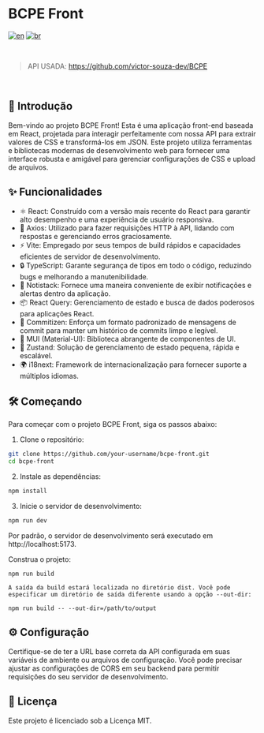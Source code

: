 # BCPE Front

[![en](https://img.shields.io/badge/lang-en-red.svg)](https://github.com/victor-souza-dev/BCPE/blob/main/README.md)
[![br](https://img.shields.io/badge/lang-br-green.svg)](https://github.com/victor-souza-dev/BCPE/blob/main/README-br.md)
  
<br />

> API USADA: https://github.com/victor-souza-dev/BCPE

<br />

## 🚀 Introdução
Bem-vindo ao projeto BCPE Front! Esta é uma aplicação front-end baseada em React, projetada para interagir perfeitamente com nossa API para extrair valores de CSS e transformá-los em JSON. Este projeto utiliza ferramentas e bibliotecas modernas de desenvolvimento web para fornecer uma interface robusta e amigável para gerenciar configurações de CSS e upload de arquivos.

## ✨ Funcionalidades
- ⚛️ React: Construído com a versão mais recente do React para garantir alto desempenho e uma experiência de usuário responsiva.
- 📡 Axios: Utilizado para fazer requisições HTTP à API, lidando com respostas e gerenciando erros graciosamente.
- ⚡ Vite: Empregado por seus tempos de build rápidos e capacidades eficientes de servidor de desenvolvimento.
- 🔒 TypeScript: Garante segurança de tipos em todo o código, reduzindo bugs e melhorando a manutenibilidade.
- 🔔 Notistack: Fornece uma maneira conveniente de exibir notificações e alertas dentro da aplicação.
- 📦 React Query: Gerenciamento de estado e busca de dados poderosos para aplicações React.
- 📝 Commitizen: Enforça um formato padronizado de mensagens de commit para manter um histórico de commits limpo e legível.
- 🎨 MUI (Material-UI): Biblioteca abrangente de componentes de UI.
- 💾 Zustand: Solução de gerenciamento de estado pequena, rápida e escalável.
- 🌍 i18next: Framework de internacionalização para fornecer suporte a múltiplos idiomas.

## 🛠️ Começando
Para começar com o projeto BCPE Front, siga os passos abaixo:

1. Clone o repositório:

```bash
git clone https://github.com/your-username/bcpe-front.git
cd bcpe-front
```
2. Instale as dependências:
```bash
npm install
```
3. Inicie o servidor de desenvolvimento:
```bash
npm run dev
```
Por padrão, o servidor de desenvolvimento será executado em http://localhost:5173.

Construa o projeto:

```
npm run build

A saída da build estará localizada no diretório dist. Você pode especificar um diretório de saída diferente usando a opção --out-dir:
```

```
npm run build -- --out-dir=/path/to/output
```

## ⚙️ Configuração
Certifique-se de ter a URL base correta da API configurada em suas variáveis de ambiente ou arquivos de configuração. Você pode precisar ajustar as configurações de CORS em seu backend para permitir requisições do seu servidor de desenvolvimento.

## 📜 Licença
Este projeto é licenciado sob a Licença MIT.